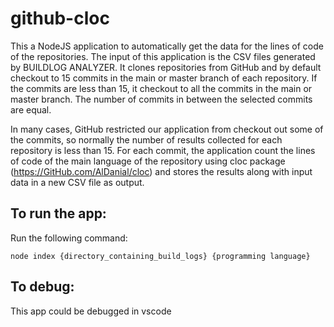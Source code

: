 # github-cloc
This a NodeJS application to automatically get the data for the lines
of code of the repositories. The input of this application is the CSV files generated by
BUILDLOG ANALYZER. It clones repositories from GitHub and by default checkout to 15
commits in the main or master branch of each repository. If the commits are less than 15,
it checkout to all the commits in the main or master branch. The number of commits in
between the selected commits are equal. 

In many cases, GitHub restricted our application
from checkout out some of the commits, so normally the number of results collected for each
repository is less than 15. For each commit, the application count the lines of code of the
main language of the repository using cloc package (https://GitHub.com/AlDanial/cloc) and
stores the results along with input data in a new CSV file as output. 

## To run the app:
Run the following command:
```
node index {directory_containing_build_logs} {programming language}
```

## To debug:
This app could be debugged in vscode
